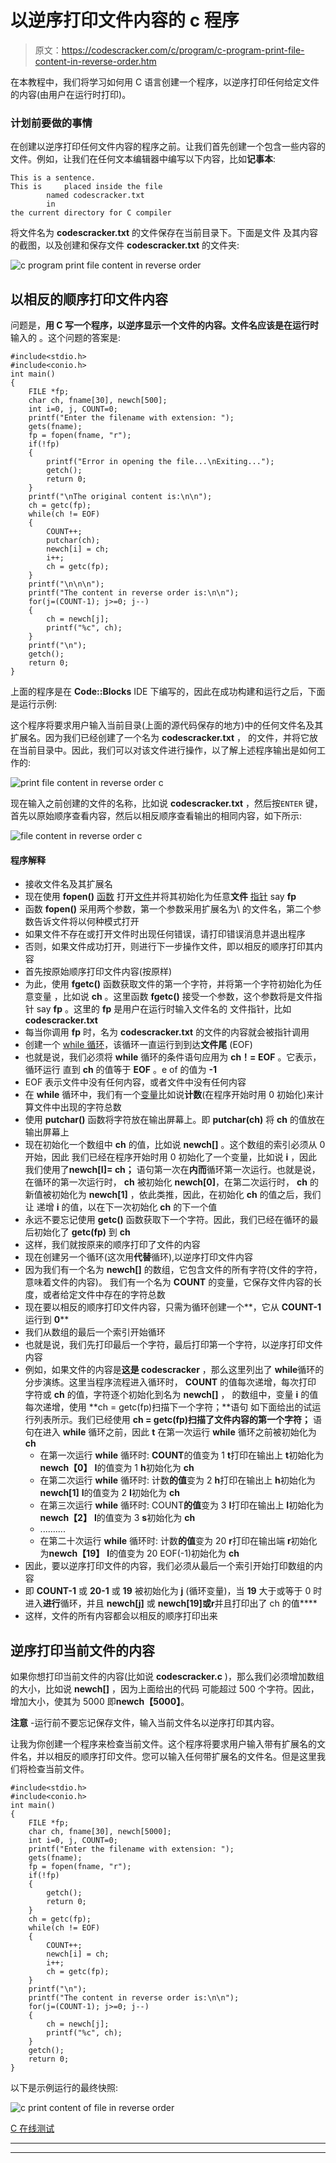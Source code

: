 # 以逆序打印文件内容的 c 程序

> 原文：<https://codescracker.com/c/program/c-program-print-file-content-in-reverse-order.htm>

在本教程中，我们将学习如何用 C 语言创建一个程序，以逆序打印任何给定文件的内容(由用户在运行时打印)。

### 计划前要做的事情

在创建以逆序打印任何文件内容的程序之前。让我们首先创建一个包含一些内容的文件。例如，让我们在任何文本编辑器中编写以下内容，比如**记事本**:

```
This is a sentence.
This is		placed inside the file
		named codescracker.txt
		in 
the current directory for C compiler
```

将文件名为 **codescracker.txt** 的文件保存在当前目录下。下面是文件 及其内容的截图，以及创建和保存文件 **codescracker.txt** 的文件夹:

![c program print file content in reverse order](img/8eda095354634336ba90786f87e2c17a.png)

## 以相反的顺序打印文件内容

问题是，**用 C 写一个程序，以逆序显示一个文件的内容。文件名应该是在运行时**输入的 。这个问题的答案是:

```
#include<stdio.h>
#include<conio.h>
int main()
{
    FILE *fp;
    char ch, fname[30], newch[500];
    int i=0, j, COUNT=0;
    printf("Enter the filename with extension: ");
    gets(fname);
    fp = fopen(fname, "r");
    if(!fp)
    {
        printf("Error in opening the file...\nExiting...");
        getch();
        return 0;
    }
    printf("\nThe original content is:\n\n");
    ch = getc(fp);
    while(ch != EOF)
    {
        COUNT++;
        putchar(ch);
        newch[i] = ch;
        i++;
        ch = getc(fp);
    }
    printf("\n\n\n");
    printf("The content in reverse order is:\n\n");
    for(j=(COUNT-1); j>=0; j--)
    {
        ch = newch[j];
        printf("%c", ch);
    }
    printf("\n");
    getch();
    return 0;
}
```

上面的程序是在 **Code::Blocks** IDE 下编写的，因此在成功构建和运行之后，下面是运行示例:

这个程序将要求用户输入当前目录(上面的源代码保存的地方)中的任何文件名及其扩展名。因为我们已经创建了一个名为 **codescracker.txt** ， 的文件，并将它放在当前目录中。因此，我们可以对该文件进行操作，以了解上述程序输出是如何工作的:

![print file content in reverse order c](img/90968236a3cf88b17c7af3b95c6c2d2d.png)

现在输入之前创建的文件的名称，比如说 **codescracker.txt** ，然后按`ENTER` 键，首先以原始顺序查看内容，然后以相反顺序查看输出的相同内容，如下所示:

![file content in reverse order c](img/0d140293002c14f9bb153dd400c25f93.png)

#### 程序解释

*   接收文件名及其扩展名
*   现在使用 **fopen()** [函数](/c/c-functions.htm) 打开[文件](/c/c-file-io.htm)并将其初始化为任意**文件** [指针](/c/c-pointers.htm) say **fp**
*   函数 **fopen()** 采用两个参数，第一个参数采用扩展名为\ 的文件名，第二个参数告诉文件将以何种模式打开
*   如果文件不存在或打开文件时出现任何错误，请打印错误消息并退出程序
*   否则，如果文件成功打开，则进行下一步操作文件，即以相反的顺序打印其内容
*   首先按原始顺序打印文件内容(按原样)
*   为此，使用 **fgetc()** 函数获取文件的第一个字符，并将第一个字符初始化为任意变量 ，比如说 **ch** 。这里函数 **fgetc()** 接受一个参数，这个参数将是文件指针 say **fp** 。这里的 **fp** 是用户在运行时输入文件名的 文件指针，比如 **codescracker.txt**
*   每当你调用 **fp** 时，名为 **codescracker.txt** 的文件的内容就会被指针调用
*   创建一个 [while 循环](/c/c-while-loop.htm)，该循环一直运行到到达**文件尾** (EOF)
*   也就是说，我们必须将 **while** 循环的条件语句应用为 **ch！= EOF** 。它表示，循环运行 直到 **ch** 的值等于 **EOF** 。e of 的值为 **-1**
*   EOF 表示文件中没有任何内容，或者文件中没有任何内容
*   在 **while** 循环中，我们有一个[变量](/c/c-variables.htm)比如说**计数**(在程序开始时用 0 初始化)来计算文件中出现的字符总数
*   使用 **putchar()** 函数将字符放在输出屏幕上。即 **putchar(ch)** 将 **ch** 的值放在 输出屏幕上
*   现在初始化一个数组中 **ch** 的值，比如说 **newch[]** 。这个数组的索引必须从 0 开始，因此 我们已经在程序开始时用 0 初始化了一个变量，比如说 **i** ，因此我们使用了**newch[I]= ch；** 语句第一次在**内而**循环第一次运行。也就是说，在循环的第一次运行时， **ch** 被初始化 **newch[0]**，在第二次运行时， **ch** 的新值被初始化为 **newch[1]** ，依此类推，因此，在初始化 **ch** 的值之后，我们让 递增 **i** 的值，以在下一次初始化 **ch** 的下一个值
*   永远不要忘记使用 **getc()** 函数获取下一个字符。因此，我们已经在循环的最后初始化了 **getc(fp)** 到 **ch**
*   这样，我们就按原来的顺序打印了文件的内容
*   现在创建另一个循环(这次用**代替**循环),以逆序打印文件内容
*   因为我们有一个名为 **newch[]** 的数组，它包含文件的所有字符(文件的字符，意味着文件的内容)。 我们有一个名为 **COUNT** 的变量，它保存文件内容的长度，或者给定文件中存在的字符总数
*   现在要以相反的顺序打印文件内容，只需为循环创建一个**，它从 **COUNT-1** 运行到 **0****
*   我们从数组的最后一个索引开始循环
*   也就是说，我们先打印最后一个字符，最后打印第一个字符，以逆序打印文件内容
*   例如，如果文件的内容是**这是 codescracker** ，那么这里列出了 **while**循环的分步演练。这里当程序流程进入循环时， **COUNT** 的值每次递增，每次打印 字符或 **ch** 的值，字符逐个初始化到名为 **newch[]** ， 的数组中，变量 **i** 的值每次递增，使用 **ch = getc(fp)扫描下一个字符；**语句 如下面给出的试运行列表所示。我们已经使用 **ch = getc(fp)扫描了文件内容的第一个字符；** 语句在进入 **while** 循环之前，因此 **t** 在第一次运行 **while** 循环之前被初始化为 **ch**
    *   在第一次运行 **while** 循环时:
        **COUNT**的值变为 1
        **t**打印在输出上
        **t**初始化为**newch【0】**
        **I**的值变为 1
        **h**初始化为 **ch**
    *   在第二次运行 **while** 循环时:
        计数**的值**变为 2
        **h**打印在输出上
        **h**初始化为**newch[1]** **I**的值变为 2
        **I**初始化为 **ch**
    *   在第三次运行 **while** 循环时:
        COUNT**的值**变为 3
        **I**打印在输出上
        **I**初始化为**newch【2】** **I**的值变为 3
        **s**初始化为 **ch**
    *   ..........
    *   在第二十次运行 **while** 循环时:
        计数**的值**变为 20
        **r**打印在输出端
        **r**初始化为**newch【19】** **I**的值变为 20
        EOF(-1)初始化为 **ch**
*   因此，要以逆序打印文件的内容，我们必须从最后一个索引开始打印数组的内容
*   即 **COUNT-1** 或 **20-1** 或 **19** 被初始化为 **j** (循环变量)，当 **19** 大于或等于 0 时 进入**进行**循环，并且 **newch[j]** 或 **newch[19]**或**r**并且打印出了 ch 的值****
*   这样，文件的所有内容都会以相反的顺序打印出来

## 逆序打印当前文件的内容

如果你想打印当前文件的内容(比如说 **codescracker.c** )，那么我们必须增加数组的大小，比如说 **newch[]** ，因为上面给出的代码 可能超过 500 个字符。因此，增加大小，使其为 5000 即**newch【5000】**。

**注意** -运行前不要忘记保存文件，输入当前文件名以逆序打印其内容。

让我为你创建一个程序来检查当前文件。这个程序将要求用户输入带有扩展名的文件名，并以相反的顺序打印文件。您可以输入任何带扩展名的文件名。但是这里我们将检查当前文件。

```
#include<stdio.h>
#include<conio.h>
int main()
{
    FILE *fp;
    char ch, fname[30], newch[5000];
    int i=0, j, COUNT=0;
    printf("Enter the filename with extension: ");
    gets(fname);
    fp = fopen(fname, "r");
    if(!fp)
    {
        getch();
        return 0;
    }
    ch = getc(fp);
    while(ch != EOF)
    {
        COUNT++;
        newch[i] = ch;
        i++;
        ch = getc(fp);
    }
    printf("\n");
    printf("The content in reverse order is:\n\n");
    for(j=(COUNT-1); j>=0; j--)
    {
        ch = newch[j];
        printf("%c", ch);
    }
    getch();
    return 0;
}
```

以下是示例运行的最终快照:

![c print content of file in reverse order](img/0fca5e0f6cb2061a695906fe7d8a5db5.png)

[C 在线测试](/exam/showtest.php?subid=2)

* * *

* * *